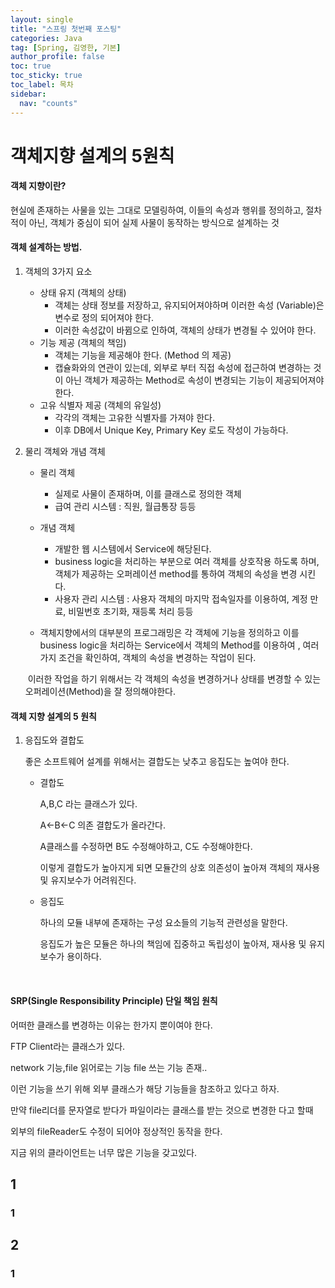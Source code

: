 ```yaml
---
layout: single
title: "스프링 첫번째 포스팅"
categories: Java
tag: [Spring, 김영한, 기본]
author_profile: false
toc: true
toc_sticky: true
toc_label: 목차
sidebar:
  nav: "counts"
---
```


# 객체지향 설계의 5원칙

#### 객체 지향이란?

 현실에 존재하는 사물을 있는 그대로 모델링하여, 이들의 속성과 행위를 정의하고, 절차적이 아닌, 객체가 중심이 되어 실제 사물이 동작하는 방식으로 설계하는 것



#### 객체 설계하는 방법. 

1. 객체의 3가지 요소

   - 상태 유지  (객체의 상태)
     - 객체는 상태 정보를 저장하고, 유지되어져야하며 이러한 속성 (Variable)은 변수로 정의 되어져야 한다. 
     - 이러한 속성값이 바뀜으로 인하여, 객체의 상태가 변경될 수 있어야 한다. 
   - 기능 제공 (객체의 책임)
     - 객체는 기능을 제공해야 한다. (Method 의 제공)
     - 캡슐화와의 연관이 있는데, 외부로 부터 직접 속성에 접근하여 변경하는 것이 아닌 객체가 제공하는 Method로 속성이 변경되는 기능이 제공되어져야 한다. 
   - 고유 식별자 제공 (객체의 유일성)
     - 각각의 객체는 고유한 식별자를 가져야 한다. 
     - 이후 DB에서 Unique Key, Primary Key 로도 작성이 가능하다.  

2. 물리 객체와 개념 객체

   - 물리 객체 

     - 실제로 사물이 존재하며, 이를 클래스로 정의한 객체
     - 급여 관리 시스템 : 직원, 월급통장 등등

   - 개념 객체

     - 개발한 웹 시스템에서 Service에 해당된다. 
     - business logic을 처리하는 부분으로 여러 객체를 상호작용 하도록 하며, 객체가 제공하는 오퍼레이션 method를 통하여 객체의 속성을 변경 시킨다. 
     - 사용자 관리 시스템 : 사용자 객체의 마지막 접속일자를 이용하여, 계정 만료, 비밀번호 초기화, 재등록 처리 등등

   -  객체지향에서의 대부분의 프로그래밍은 각 객체에 기능을 정의하고 이를 business logic을 처리하는 Service에서 객체의 Method를 이용하여 , 여러 가지 조건을 확인하여, 객체의 속성을 변경하는 작업이 된다. 

     ​	이러한 작업을 하기 위해서는 각 객체의 속성을 변경하거나 상태를 변경할 수 있는 오퍼레이션(Method)을 잘 정의해야한다.



####  객체 지향 설계의 5 원칙

1. 응집도와 결합도

   좋은 소프트웨어 설계를 위해서는 결합도는 낮추고 응집도는 높여야 한다. 

   - 결합도 

     A,B,C 라는 클래스가 있다. 

     A<-B<-C  의존 결합도가 올라간다. 

     A클래스를 수정하면 B도 수정해야하고, C도 수정해야한다. 

     이렇게 결합도가 높아지게 되면 모듈간의 상호 의존성이 높아져 객체의 재사용 및 유지보수가 어려워진다. 

   - 응집도

     하나의 모듈 내부에 존재하는 구성 요소들의 기능적 관련성을 말한다. 

     응집도가 높은 모듈은 하나의 책임에 집중하고 독립성이 높아져, 재사용 및 유지보수가 용이하다. 

​	



#### SRP(Single Responsibility Principle) 단일 책임 원칙

어떠한 클래스를 변경하는 이유는 한가지 뿐이여야 한다. 







FTP Client라는 클래스가 있다.

network 기능,file 읽어로는 기능 file 쓰는 기능 존재.. 

이런 기능을 쓰기 위해 외부 클래스가 해당 기능들을 참조하고 있다고 하자. 

만약 file리더를 문자열로 받다가 파일이라는 클래스를 받는 것으로 변경한 다고 할때  

외부의 fileReader도 수정이 되어야 정상적인 동작을 한다. 

지금 위의 클라이언트는 너무 많은 기능을 갖고있다. 











## 1

### 1

## 2

### 1
